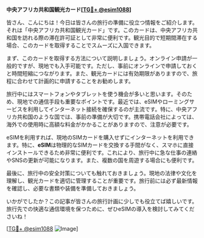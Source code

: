 **中央アフリカ共和国観光カード[[TG💪+ @esim1088](https://t.me/s/esim1088)]**

皆さん、こんにちは！今日は皆さんの旅行の準備に役立つ情報をご紹介します。それは「中央アフリカ共和国観光カード」です。このカードは、中央アフリカ共和国を訪れる際の滞在許可証として非常に便利です。観光目的で短期間滞在する場合、このカードを取得することでスムーズに入国できます。

まず、このカードを取得する方法について説明しましょう。オンライン申請が一般的ですが、現地でも入手可能です。ただし、事前にオンラインで申請しておくと時間短縮につながります。また、観光カードには有効期限がありますので、旅程に合わせて計画的に申請することをお勧めします。

旅行中にはスマートフォンやタブレットを使う機会が多いと思います。そのため、現地での通信手段も重要なポイントです。最近では、eSIMやローミングサービスを利用してインターネット接続を確保するのが主流です。特に、中央アフリカ共和国のような国では、事前の準備が大切です。携帯電話会社によっては、海外での使用時に高額な料金がかかることがありますので、注意が必要です。

eSIMを利用すれば、現地のSIMカードを購入せずにインターネットを利用できます。特に、**eSIM**は物理的なSIMカードを交換する手間がなく、スマホに直接インストールできるため非常に便利です。これにより、旅行中に急な仕事の連絡やSNSの更新が可能になります。また、複数の国を周遊する場合にも便利です。

最後に、旅行中の安全対策についても触れておきましょう。現地の法律や文化を理解し、観光カードを適切に管理することが重要です。旅行前には必ず最新情報を確認し、必要な書類や装備を準備しておきましょう。

いかがでしたか？この記事が皆さんの旅行計画に少しでも役立てば嬉しいです。旅行先での快適な通信環境を保つために、ぜひeSIMの導入を検討してみてくださいね！

[[TG💪+ @esim1088](https://t.me/s/esim1088) ![Image](https://i.postimg.cc/Y0z9fWf4/image.png)]
